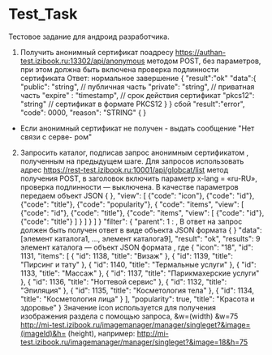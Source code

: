 # Test_Task

Тестовое задание для андроид разработчика.
1. Получить анонимный сертификат поадресу https://authan-test.izibook.ru:13302/api/anonymous
методом POST, без параметров, при этом должна быть включена проверка подлинности сертификата
Ответ:
нормальное завершение
{
"result":"ok"
"data":{
"public": "string", // публичная часть
"private": "string", // приватная часть
"expire" : "timestamp", // срок действия сертификат "pkcs12": "string" // сертификат в формате PKCS12
} }
сбой
"result":"error", "code": 0000, "reason": "STRING"
       {
}
- Если анонимный сертификат не получен - выдать сообщение "Нет связи с серве- ром"
2. Запросить каталог, подписав запрос анонимным сертификатом
, полученным на
предыдущем шаге.
Для запросов использовать адрес
https://rest-test.izibook.ru:10001/api/globcat/list
метод получения POST, в заголовок включить параметр x-lang = «ru-RU», проверка
подлинности — выключена.
В качестве параметров передаем объект JSON
{
}, "view": [
{"code": "icon"}, {"code": "id"}, {"code": "title"}, {"code": "popularity"}, {
"code": "items", "view": [
{"code": "id"}, {"code": "title"}, {"code": "items",
"view": [ {"code": "id"}, {"code": "title"}
] }
] }
] }
"filter": { "parent": 1
:
,
В ответ на запрос должен быть получен ответ в виде объекта JSON формата
{
}
"data": [элемент каталога1, ..., элемент каталога9], "result": "ok",
"results": 9
 элемент каталога
 — объект JSON формата
, где
{
"icon": "18",
"id": 1131, "items": [
{
"id": 1138, "title": "Визаж"
}, {
"id": 1139,
"title": "Пирсинг и тату" },
{
"id": 1140,
"title": "Термальные услуги"
}, {
"id": 1133,
"title": "Массаж" },
{
"id": 1137,
"title": "Парикмахерские услуги"
}, {
"id": 1136,
"title": "Ногтевой сервис" },
{
"id": 1132,
"title": "Эпиляция"
}, {
"id": 1135,
"title": "Косметология тела" },
{
"id": 1134,
"title": "Косметология лица"
} ],
"popularity": true,
"title": "Красота и здоровье" }
Значение icon используется для получения изображения раздела с помощью запроса, &w=(width)
&w=75
  http://mi-test.izibook.ru/imagemanager/manager/singleget?&image=(imageId)&h=
(height), 
например:
 http://mi-test.izibook.ru/imagemanager/manager/singleget?&image=18&h=75
 
 
